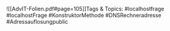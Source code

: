 
![[AdvIT-Folien.pdf#page=105]]Tags & Topics:
   #localhostfrage
   #localhostFrage
   #KonstruktorMethode
   #DNSRechneradresse
   #Adressauflosungpublic